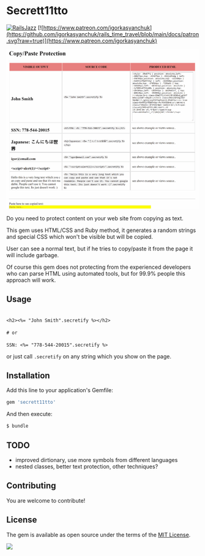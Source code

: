 # Secrett11tto

[![RailsJazz](https://github.com/igorkasyanchuk/rails_time_travel/blob/main/docs/my_other.svg?raw=true)](https://www.railsjazz.com)
[![https://www.patreon.com/igorkasyanchuk](https://github.com/igorkasyanchuk/rails_time_travel/blob/main/docs/patron.svg?raw=true)](https://www.patreon.com/igorkasyanchuk)

[<img src="https://github.com/igorkasyanchuk/secrett11tto/blob/main/docs/copy_paste.gif?raw=true"
/>](https://github.com/igorkasyanchuk/secrett11tto/blob/main/docs/copy_paste.gif?raw=true)

Do you need to protect content on your web site from copying as text.

This gem uses HTML/CSS and Ruby method, it generates a random strings and special CSS which won't be visible but will be copied.

User can see a normal text, but if he tries to copy/paste it from the page it will include garbage.

Of course this gem does not protecting from the experienced developers who can parse HTML using automated tools, but for 99.9% people this approach will work.

## Usage

```erb

<h2><%= "John Smith".secretify %></h2>

# or

SSN: <%= "778-544-20015".secretify %>

```

or just call `.secretify` on any string which you show on the page.


## Installation
Add this line to your application's Gemfile:

```ruby
gem 'secrett11tto'
```

And then execute:
```bash
$ bundle
```

## TODO

- improved dirtionary, use more symbols from different languages
- nested classes, better text protection, other techniques?

## Contributing
You are welcome to contribute!

## License
The gem is available as open source under the terms of the [MIT License](https://opensource.org/licenses/MIT).

[<img src="https://github.com/igorkasyanchuk/rails_time_travel/blob/main/docs/more_gems.png?raw=true"
/>](https://www.railsjazz.com/)
